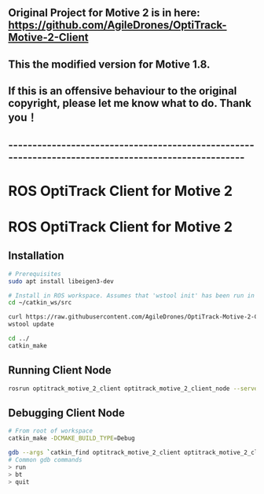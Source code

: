 ## Original Project for Motive 2 is in here: https://github.com/AgileDrones/OptiTrack-Motive-2-Client
## This the modified version for Motive 1.8.
## If this is an offensive behaviour to the original copyright, please let me know what to do. Thank you！
## ----------------------------------------------------------------------------------------------------
# ROS OptiTrack Client for Motive 2

# ROS OptiTrack Client for Motive 2

## Installation

```bash
# Prerequisites
sudo apt install libeigen3-dev

# Install in ROS workspace. Assumes that 'wstool init' has been run in workspace
cd ~/catkin_ws/src

curl https://raw.githubusercontent.com/AgileDrones/OptiTrack-Motive-2-Client/master/.rosinstall >> .rosinstall
wstool update

cd ../
catkin_make

```

## Running Client Node

```bash
rosrun optitrack_motive_2_client optitrack_motive_2_client_node --server 192.168.1.12 --local 192.168.1.123
```

## Debugging Client Node

```bash
# From root of workspace
catkin_make -DCMAKE_BUILD_TYPE=Debug

gdb --args `catkin_find optitrack_motive_2_client optitrack_motive_2_client_node` --server 192.168.1.12 --local 192.168.1.123
# Common gdb commands
> run
> bt
> quit
```
